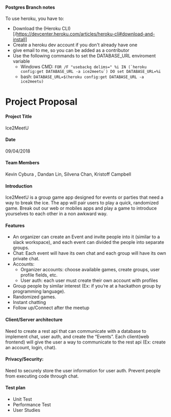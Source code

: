 #### Postgres Branch notes
To use heroku, you have to:

- Download the (Heroku CLI)[/https://devcenter.heroku.com/articles/heroku-cli#download-and-install]
- Create a heroku dev account if you don't already have one
- give email to me, so you can be added as a contributor
- Use the following commands to set the DATABASE_URL enviroment variable
    - Windows CMD: ``FOR /F "usebackq delims=" %i IN (`heroku config:get DATABASE_URL -a ice2meetu`) DO set DATABASE_URL=%i``
    - bash: `DATABASE_URL=$(heroku config:get DATABASE_URL -a ice2meetu)`

# Project Proposal

#### Project Title
Ice2MeetU

#### Date
09/04/2018

#### Team Members
Kevin Cybura , Dandan Lin,  Silvena Chan, Kristoff Campbell

#### Introduction
Ice2MeetU is a group game app designed for events or parties that need a way to break the ice. The app will pair users to play a quick, randomized game. Break out our web or mobiles apps and play a game to introduce yourselves to each other in a non awkward way. 

#### Features
- An organizer can create an Event and invite people into it (similar to a slack workspace), and each event can divided the people into separate groups.
- Chat: Each event will have its own chat and each group will have its own private chat.
- Accounts:
    - Organizer accounts: choose available games, create groups, user profile fields, etc.
    - User auth: each user must create their own account with profiles
- Group people by similar interest (Ex: if you’re at a hackathon group by programming language).
- Randomized games.
- Instant chatting 
- Follow up/Connect after the meetup

#### Client/Server architecture
Need to create a rest api that can communicate with a database to implement chat, user auth, and create the “Events”. Each client(web frontend) will give the user a way to communicate to the rest api (Ex: create an account, login, chat).

#### Privacy/Security:
Need to securely store the user information for user auth. Prevent people from executing code through chat.

#### Test plan 
- Unit Test
- Performance Test
- User Studies
